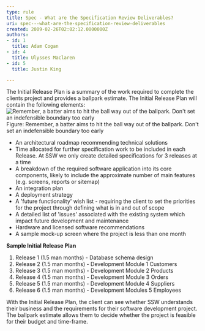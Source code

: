 ```yaml
---
type: rule
title: Spec - What are the Specification Review Deliverables?
uri: spec---what-are-the-specification-review-deliverables
created: 2009-02-26T02:02:12.0000000Z
authors:
- id: 1
  title: Adam Cogan
- id: 4
  title: Ulysses Maclaren
- id: 5
  title: Justin King

---
```


 
The Initial Release Plan is a summary of the work required to complete the clients project and provides a ballpark estimate. The Initial Release Plan will contain the following elements:
 ![Remember, a batter aims to hit the ball way out of the ballpark. Don't set an indefensible boundary too early](/Standards/Management/RulesToBetterProjectManagement/PublishingImages/ProjectManagement_BallPark_Catch.jpg)Figure: Remember, a batter aims to hit the ball way out of the ballpark. Don't set an indefensible boundary too early
- An architectural roadmap recommending technical solutions
- Time allocated for further specification work to be included in each Release. At SSW we only create detailed specifications for 3 releases at a time
- A breakdown of the required software application into its core components, likely to include the approximate number of main features (e.g. screens, reports or sitemap)
- An integration plan
- A deployment strategy
- A 'future functionality' wish list - requiring the client to set the priorities for the project through defining what is in and out of scope
- A detailed list of 'issues' associated with the existing system which impact future development and maintenance
- Hardware and licensed software recommendations
- A sample mock-up screen where the project is less than one month


**Sample Initial Release Plan**

1. Release 1 (1.5 man months) - Database schema design
2. Release 2 (1.5 man months) - Development Module 1 Customers
3. Release 3 (1.5 man months) - Development Module 2 Products
4. Release 4 (1.5 man months) - Development Module 3 Orders
5. Release 5 (1.5 man months) - Development Module 4 Suppliers
6. Release 6 (1.5 man months) - Development Modules 5 Employees


With the Initial Release Plan, the client can see whether SSW understands their business and the requirements for their software development project. The ballpark estimate allows them to decide whether the project is feasible for their budget and time-frame.



